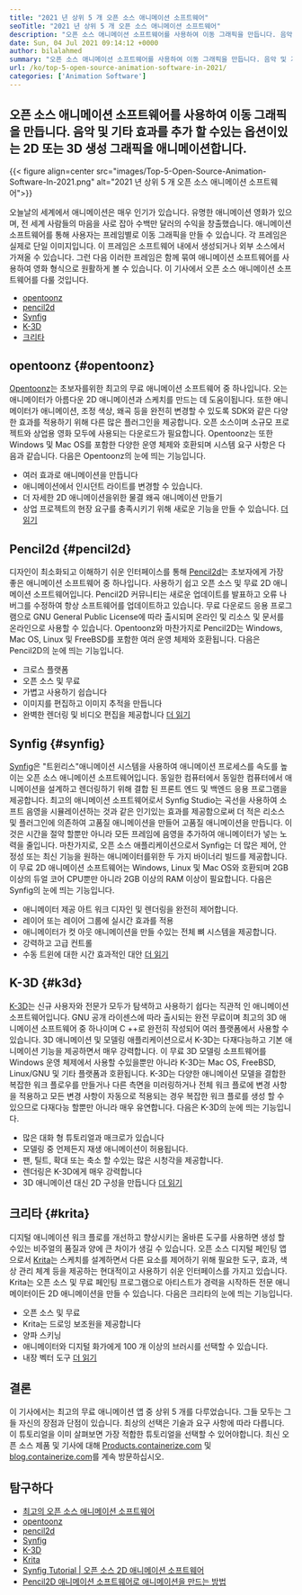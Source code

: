 ```yaml
---
title: "2021 년 상위 5 개 오픈 소스 애니메이션 소프트웨어" 
seoTitle: "2021 년 상위 5 개 오픈 소스 애니메이션 소프트웨어" 
description: "오픈 소스 애니메이션 소프트웨어를 사용하여 이동 그래픽을 만듭니다. 음악 및 기타 효과를 추가 할 수있는 옵션이있는 2D 또는 3D 생성 그래픽을 애니메이션합니다." 
date: Sun, 04 Jul 2021 09:14:12 +0000
author: bilalahmed
summary: "오픈 소스 애니메이션 소프트웨어를 사용하여 이동 그래픽을 만듭니다. 음악 및 기타 효과를 추가 할 수있는 옵션이있는 2D 또는 3D 생성 그래픽을 애니메이션합니다." 
url: /ko/top-5-open-source-animation-software-in-2021/
categories: ['Animation Software']
---
```


## 오픈 소스 애니메이션 소프트웨어를 사용하여 이동 그래픽을 만듭니다. 음악 및 기타 효과를 추가 할 수있는 옵션이있는 2D 또는 3D 생성 그래픽을 애니메이션합니다.

{{< figure align=center src="images/Top-5-Open-Source-Animation-Software-In-2021.png" alt="2021 년 상위 5 개 오픈 소스 애니메이션 소프트웨어">}}

오늘날의 세계에서 애니메이션은 매우 인기가 있습니다. 유명한 애니메이션 영화가 있으며, 전 세계 사람들의 마음을 사로 잡아 수백만 달러의 수익을 창출했습니다. 애니메이션 소프트웨어를 통해 사용자는 프레임별로 이동 그래픽을 만들 수 있습니다. 각 프레임은 실제로 단일 이미지입니다. 이 프레임은 소프트웨어 내에서 생성되거나 외부 소스에서 가져올 수 있습니다. 그런 다음 이러한 프레임은 함께 묶여 애니메이션 소프트웨어를 사용하여 영화 형식으로 원활하게 볼 수 있습니다. 이 기사에서 오픈 소스 애니메이션 소프트웨어를 다룰 것입니다.
  * [opentoonz][1]
  * [pencil2d][2]
  * [Synfig][3]
  * [K-3D][4]
  * [크리타][5]

## opentoonz {#opentoonz}

[Opentoonz][6]는 초보자를위한 최고의 무료 애니메이션 소프트웨어 중 하나입니다. 오는 애니메이터가 아름다운 2D 애니메이션과 스케치를 만드는 데 도움이됩니다. 또한 애니메이터가 애니메이션, 조정 색상, 왜곡 등을 완전히 변경할 수 있도록 SDK와 같은 다양한 효과를 적용하기 위해 다른 많은 플러그인을 제공합니다. 오픈 소스이며 소규모 프로젝트와 상업용 영화 모두에 사용되는 다운로드가 필요합니다. Opentoonz는 또한 Windows 및 Mac OS를 포함한 다양한 운영 체제와 호환되며 시스템 요구 사항은 다음과 같습니다. 다음은 Opentoonz의 눈에 띄는 기능입니다.
  * 여러 효과로 애니메이션을 만듭니다
  * 애니메이션에서 인시던트 라이트를 변경할 수 있습니다.
  * 더 자세한 2D 애니메이션을위한 물결 왜곡 애니메이션 만들기
  * 상업 프로젝트의 현장 요구를 충족시키기 위해 새로운 기능을 만들 수 있습니다.
[더 읽기][7]

## Pencil2d {#pencil2d}

디자인이 최소화되고 이해하기 쉬운 인터페이스를 통해 [Pencil2d][8]는 초보자에게 가장 좋은 애니메이션 소프트웨어 중 하나입니다. 사용하기 쉽고 오픈 소스 및 무료 2D 애니메이션 소프트웨어입니다. Pencil2D 커뮤니티는 새로운 업데이트를 발표하고 오류 나 버그를 수정하여 항상 소프트웨어를 업데이트하고 있습니다. 무료 다운로드 응용 프로그램으로 GNU General Public License에 따라 출시되며 온라인 및 리소스 및 문서를 온라인으로 사용할 수 있습니다. Opentoonz와 마찬가지로 Pencil2D는 Windows, Mac OS, Linux 및 FreeBSD를 포함한 여러 운영 체제와 호환됩니다. 다음은 Pencil2D의 눈에 띄는 기능입니다.
  * 크로스 플랫폼
  * 오픈 소스 및 무료
  * 가볍고 사용하기 쉽습니다
  * 이미지를 편집하고 이미지 추적을 만듭니다
  * 완벽한 렌더링 및 비디오 편집을 제공합니다
[더 읽기][9]

## Synfig {#synfig}

[Synfig][10]은 "트윈리스"애니메이션 시스템을 사용하여 애니메이션 프로세스를 속도를 높이는 오픈 소스 애니메이션 소프트웨어입니다. 동일한 컴퓨터에서 동일한 컴퓨터에서 애니메이션을 설계하고 렌더링하기 위해 결합 된 프론트 엔드 및 백엔드 응용 프로그램을 제공합니다. 최고의 애니메이션 소프트웨어로서 Synfig Studio는 곡선을 사용하여 소프트 음영을 시뮬레이션하는 것과 같은 인기있는 효과를 제공함으로써 더 적은 리소스 및 플러그인에 의존하여 고품질 애니메이션을 만들어 고품질 애니메이션을 만듭니다. 이것은 시간을 절약 할뿐만 아니라 모든 프레임에 음영을 추가하여 애니메이터가 넣는 노력을 줄입니다. 마찬가지로, 오픈 소스 애플리케이션으로서 Synfig는 더 많은 제어, 안정성 또는 최신 기능을 원하는 애니메이터를위한 두 가지 바이너리 빌드를 제공합니다. 이 무료 2D 애니메이션 소프트웨어는 Windows, Linux 및 Mac OS와 호환되며 2GB 이상의 듀얼 코어 CPU뿐만 아니라 2GB 이상의 RAM 이상이 필요합니다. 다음은 Synfig의 눈에 띄는 기능입니다.
  * 애니메이터 제공 아트 워크 디자인 및 렌더링을 완전히 제어합니다.
  * 레이어 또는 레이어 그룹에 실시간 효과를 적용
  * 애니메이터가 컷 아웃 애니메이션을 만들 수있는 전체 뼈 시스템을 제공합니다.
  * 강력하고 고급 컨트롤
  * 수동 트윈에 대한 시간 효과적인 대안
[더 읽기][11]

## K-3D {#k3d}

[K-3D][12]는 신규 사용자와 전문가 모두가 탐색하고 사용하기 쉽다는 직관적 인 애니메이션 소프트웨어입니다. GNU 공개 라이센스에 따라 출시되는 완전 무료이며 최고의 3D 애니메이션 소프트웨어 중 하나이며 C ++로 완전히 작성되어 여러 플랫폼에서 사용할 수 있습니다. 3D 애니메이션 및 모델링 애플리케이션으로서 K-3D는 다재다능하고 기본 애니메이션 기능을 제공하면서 매우 강력합니다. 이 무료 3D 모델링 소프트웨어를 Windows 운영 체제에서 사용할 수있을뿐만 아니라 K-3D는 Mac OS, FreeBSD, Linux/GNU 및 기타 플랫폼과 호환됩니다. K-3D는 다양한 애니메이션 모델을 결합한 복잡한 워크 플로우를 만들거나 다른 측면을 미러링하거나 전체 워크 플로에 변경 사항을 적용하고 모든 변경 사항이 자동으로 적용되는 경우 복잡한 워크 플로를 생성 할 수 있으므로 다재다능 할뿐만 아니라 매우 유연합니다. 다음은 K-3D의 눈에 띄는 기능입니다.
  * 많은 대화 형 튜토리얼과 매크로가 있습니다
  * 모델링 중 언제든지 재생 애니메이션이 허용됩니다.
  * 팬, 틸트, 확대 또는 축소 할 수있는 많은 시청각을 제공합니다.
  * 렌더링은 K-3D에게 매우 강력합니다
  * 3D 애니메이션 대신 2D 구성을 만듭니다
[더 읽기][13]

## 크리타 {#krita}

디지털 애니메이션 워크 플로를 개선하고 향상시키는 올바른 도구를 사용하면 생성 할 수있는 비주얼의 품질과 양에 큰 차이가 생길 수 있습니다. 오픈 소스 디지털 페인팅 앱으로서 [Krita][14]는 스케치를 설계하면서 다른 요소를 제어하기 위해 필요한 도구, 효과, 색상 관리 체계 등을 제공하는 현대적이고 사용하기 쉬운 인터페이스를 가지고 있습니다. Krita는 오픈 소스 및 무료 페인팅 프로그램으로 아티스트가 경력을 시작하든 전문 애니메이터이든 2D 애니메이션을 만들 수 있습니다. 다음은 크리타의 눈에 띄는 기능입니다.
  * 오픈 소스 및 무료
  * Krita는 드로잉 보조원을 제공합니다
  * 양파 스키닝
  * 애니메이터와 디지털 화가에게 100 개 이상의 브러시를 선택할 수 있습니다.
  * 내장 벡터 도구
[더 읽기][15]

## 결론
이 기사에서는 최고의 무료 애니메이션 앱 중 상위 5 개를 다루었습니다. 그들 모두는 그들 자신의 장점과 단점이 있습니다. 최상의 선택은 기술과 요구 사항에 따라 다릅니다. 이 튜토리얼을 이미 살펴보면 가장 적합한 튜토리얼을 선택할 수 있어야합니다. 최신 오픈 소스 제품 및 기사에 대해 [Products.containerize.com][16] 및 [blog.containerize.com][17]를 계속 방문하십시오.

## 탐구하다
  * [최고의 오픈 소스 애니메이션 소프트웨어][18]
  * [opentoonz][7]
  * [pencil2d][9]
  * [Synfig][11]
  * [K-3D][13]
  * [Krita][15]
  * [Synfig Tutorial | 오픈 소스 2D 애니메이션 소프트웨어][19]
  * [Pencil2D 애니메이션 소프트웨어로 애니메이션을 만드는 방법][20]



[1]: #opentoonz
[2]: #pencil2d
[3]: #synfig
[4]: #k3d
[5]: #krita
[6]: https://opentoonz.github.io/e/
[7]: https://products.containerize.com/animation-software/opentoonz/
[8]: https://www.pencil2d.org/
[9]: https://products.containerize.com/animation-software/pencil2d/
[10]: https://www.synfig.org/
[11]: https://products.containerize.com/animation-software/synfig/
[12]: http://www.k-3d.org/
[13]: https://products.containerize.com/animation-software/k3d/
[14]: https://krita.org/en/
[15]: https://products.containerize.com/animation-software/krita/
[16]: https://products.containerize.com/
[17]: https://blog.containerize.com/
[18]: https://products.containerize.com/animation-software/
[19]: https://blog.containerize.com/animation-software/synfig-tutorial-an-open-source-2d-animation-software/
[20]: https://blog.containerize.com/animation-software/how-to-create-animations-with-pencil2d-animation-software/
